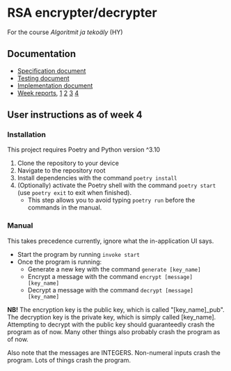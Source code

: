 # RSA encrypter/decrypter

For the course *Algoritmit ja tekoäly* (HY)

## Documentation

- [Specification document](https://github.com/Cherrybowll/algolabra/blob/main/documentation/specification.md)
- [Testing document](https://github.com/Cherrybowll/algolabra/blob/main/documentation/tests.md)
- [Implementation document](https://github.com/Cherrybowll/algolabra/blob/main/documentation/implementation.md)
- [Week reports](https://github.com/Cherrybowll/algolabra/tree/main/documentation/weekreports),
[1](https://github.com/Cherrybowll/algolabra/blob/main/documentation/weekreports/weekreport1.md)
[2](https://github.com/Cherrybowll/algolabra/blob/main/documentation/weekreports/weekreport2.md)
[3](https://github.com/Cherrybowll/algolabra/blob/main/documentation/weekreports/weekreport3.md)
[4](https://github.com/Cherrybowll/algolabra/blob/main/documentation/weekreports/weekreport4.md)

## User instructions as of week 4

### Installation

This project requires Poetry and Python version ^3.10

1. Clone the repository to your device
2. Navigate to the repository root
3. Install dependencies with the command `poetry install`
4. (Optionally) activate the Poetry shell with the command `poetry start` (use `poetry exit` to exit when finished).
   - This step allows you to avoid typing `poetry run` before the commands in the manual.

### Manual

This takes precedence currently, ignore what the in-application UI says.

- Start the program by running `invoke start`
- Once the program is running:
  - Generate a new key with the command `generate [key_name]`
  - Encrypt a message with the command `encrypt [message] [key_name]`
  - Decrypt a message with the command `decrypt [message] [key_name]`

**NB!** The encryption key is the public key, which is called "[key_name]_pub". The decryption key is the private key, which is simply called [key_name]. Attempting to decrypt with the public key should guaranteedly crash the program as of now.
Many other things also probably crash the program as of now.

Also note that the messages are INTEGERS. Non-numeral inputs crash the program. Lots of things crash the program.
